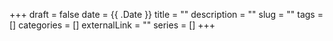 +++
draft = false
date = {{ .Date }}
title = ""
description = ""
slug = ""
tags = []
categories = []
externalLink = ""
series = []
+++
